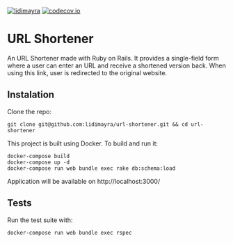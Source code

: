 [![lidimayra](https://circleci.com/gh/lidimayra/url-shortener/tree/master.svg?style=svg)](https://circleci.com/gh/lidimayra/url-shortener/tree/master) [![codecov.io](http://codecov.io/github/lidimayra/url-shortener/coverage.svg?branch=master)](http://codecov.io/github/lidimayra/url-shortener?branch=master)

# URL Shortener

An URL Shortener made with Ruby on Rails. It provides a single-field form where
a user can enter an URL and receive a shortened version back. When using this
link, user is redirected to the original website.

## Instalation
Clone the repo:
```
git clone git@github.com:lidimayra/url-shortener.git && cd url-shortener
```

This project is built using Docker. To build and run it:
```
docker-compose build
docker-compose up -d
docker-compose run web bundle exec rake db:schema:load
```

Application will be available on http://localhost:3000/

## Tests

Run the test suite with:
```
docker-compose run web bundle exec rspec
```
